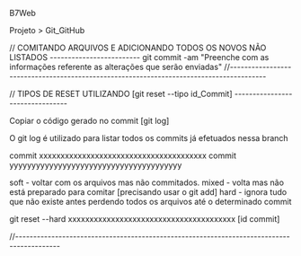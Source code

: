 B7Web

Projeto > Git_GitHub 

// COMITANDO ARQUIVOS E ADICIONANDO TODOS OS NOVOS NÃO LISTADOS -------------------------
 git commit -am "Preenche com as informações referente as alterações que serão enviadas"
//----------------------------------------------------------------------------------------

// TIPOS DE RESET UTILIZANDO [git reset --tipo id_Commit] --------------------------------

Copiar o código gerado no commit [git log]

O git log é utilizado para listar todos os commits já efetuados nessa branch

commit xxxxxxxxxxxxxxxxxxxxxxxxxxxxxxxxxxxxxxx
commit yyyyyyyyyyyyyyyyyyyyyyyyyyyyyyyyyyyyyyy

soft - voltar com os arquivos mas não commitados.
mixed - volta mas não está preparado para comitar [precisando usar o git add]
hard - ignora tudo que não existe antes perdendo todos os arquivos até o determinado commit

git reset --hard xxxxxxxxxxxxxxxxxxxxxxxxxxxxxxxxxxxxxxx [id commit]

//------------------------------------------------------------------------------------------